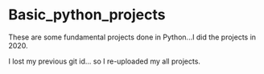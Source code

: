 # Basic_python_projects
These are some fundamental projects done in Python...I did the projects in 2020.

I lost my previous git id... so I re-uploaded my all projects.
